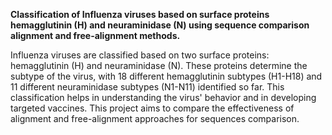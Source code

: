 **Classification of Influenza viruses based on surface proteins hemagglutinin (H) and neuraminidase (N) using sequence comparison alignment and free-alignment methods.**

Influenza viruses are classified based on two surface proteins: hemagglutinin (H) and neuraminidase (N). These proteins determine the subtype of the virus, with 18 different hemagglutinin subtypes (H1-H18) and 11 different neuraminidase subtypes (N1-N11) identified so far. This classification helps in understanding the virus' behavior and in developing targeted vaccines.
This project aims to compare the effectiveness of alignment and free-alignment approaches for sequences comparison.

